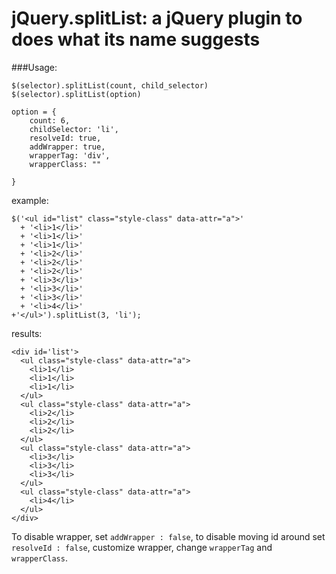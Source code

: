 # jQuery.splitList: a jQuery plugin to does what its name suggests

###Usage:
    
    $(selector).splitList(count, child_selector)
    $(selector).splitList(option)

    option = {
        count: 6,
        childSelector: 'li',
        resolveId: true,
        addWrapper: true,
        wrapperTag: 'div',
        wrapperClass: ""
    
    }


example: 
   
    $('<ul id="list" class="style-class" data-attr="a">'
      + '<li>1</li>'
      + '<li>1</li>'
      + '<li>1</li>'
      + '<li>2</li>'
      + '<li>2</li>'
      + '<li>2</li>'
      + '<li>3</li>'
      + '<li>3</li>'
      + '<li>3</li>'
      + '<li>4</li>'
    +'</ul>').splitList(3, 'li');

results:

    <div id='list'>
      <ul class="style-class" data-attr="a">
        <li>1</li>
        <li>1</li>
        <li>1</li>
      </ul>
      <ul class="style-class" data-attr="a">
        <li>2</li>
        <li>2</li>
        <li>2</li>
      </ul>
      <ul class="style-class" data-attr="a">
        <li>3</li>
        <li>3</li>
        <li>3</li>
      </ul>
      <ul class="style-class" data-attr="a">
        <li>4</li>
      </ul>
    </div>

To disable wrapper, set `addWrapper : false`, to disable moving id around set `resolveId : false`, customize wrapper, change `wrapperTag` and `wrapperClass`.

